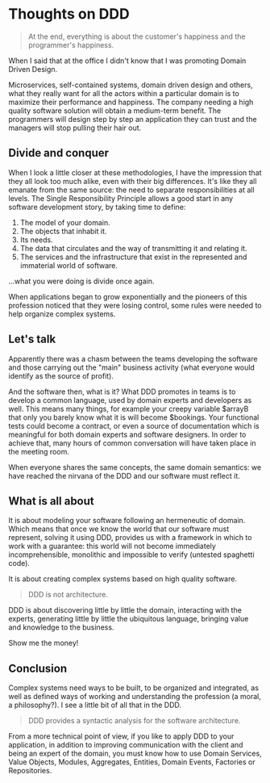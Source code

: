# Thoughts on DDD

> At the end, everything is about the customer's happiness and the programmer's happiness.

When I said that at the office I didn't know that I was promoting Domain Driven Design.

Microservices, self-contained systems, domain driven design and others, what they really want for all the actors within a particular domain is to maximize their performance and happiness. The company needing a high quality software solution will obtain a medium-term benefit. The programmers will design step by step an application they can trust and the managers will stop pulling their hair out.

## Divide and conquer

When I look a little closer at these methodologies, I have the impression that they all look too much alike, even with their big differences. It's like they all emanate from the same source: the need to separate responsibilities at all levels. The Single Responsibility Principle allows a good start in any software development story, by taking time to define:

1. The model of your domain.
2. The objects that inhabit it.
3. Its needs.
4. The data that circulates and the way of transmitting it and relating it.
5. The services and the infrastructure that exist in the represented and immaterial world of software.

...what you were doing is divide once again.

When applications began to grow exponentially and the pioneers of this profession noticed that they were losing control, some rules were needed to help organize complex systems.

## Let's talk

Apparently there was a chasm between the teams developing the software and those carrying out the "main" business activity (what everyone would identify as the source of profit).

And the software then, what is it? What DDD promotes in teams is to develop a common language, used by domain experts and developers as well. This means many things, for example your creepy variable $arrayB that only you barely know what it is will become $bookings. Your functional tests could become a contract, or even a source of documentation which is meaningful for both domain experts and software designers. In order to achieve that, many hours of common conversation will have taken place in the meeting room.

When everyone shares the same concepts, the same domain semantics: we have reached the nirvana of the DDD and our software must reflect it.

## What is all about

It is about modeling your software following an hermeneutic of domain. Which means that once we know the world that our software must represent, solving it using DDD, provides us with a framework in which to work with a guarantee: this world will not become immediately incomprehensible, monolithic and impossible to verify (untested spaghetti code).

It is about creating complex systems based on high quality software.

> DDD is not architecture.

DDD is about discovering little by little the domain, interacting with the experts, generating little by little the ubiquitous language, bringing value and knowledge to the business.

Show me the money!

## Conclusion

Complex systems need ways to be built, to be organized and integrated, as well as defined ways of working and understanding the profession (a moral, a philosophy?). I see a little bit of all that in the DDD.

> DDD provides a syntactic analysis for the software architecture.

From a more technical point of view, if you like to apply DDD to your application, in addition to improving communication with the client and being an expert of the domain, you must know how to use Domain Services, Value Objects, Modules, Aggregates, Entities, Domain Events, Factories or Repositories.
